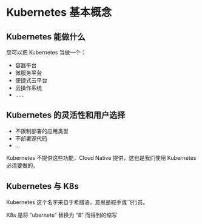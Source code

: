# Kubernetes 基本概念

## Kubernetes 能做什么

您可以把 Kubernetes 当做一个：

* 容器平台
* 微服务平台
* 便捷式云平台
* 云操作系统
* ......

## Kubernetes 的灵活性和用户选择

* 不限制部署的应用类型
* 不部署源代码
* ...

Kubernetes 不提供这些功能，Cloud Native 提供，这也是我们使用 Kubernetes 必须要做的。

## Kubernetes 与 K8s

Kubernetes 这个名字来自于希腊语，意思是舵手或飞行员。

K8s 是将 “ubernete” 替换为 “8” 而得到的缩写
